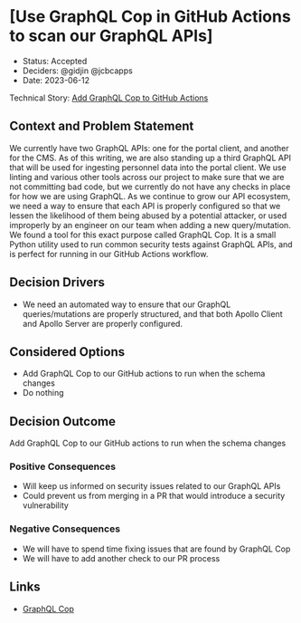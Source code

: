 # [Use GraphQL Cop in GitHub Actions to scan our GraphQL APIs]

- Status: Accepted <!-- optional -->
- Deciders: @gidjin @jcbcapps <!-- optional -->
- Date: 2023-06-12 <!-- optional -->

Technical Story: [Add GraphQL Cop to GitHub Actions](https://app.shortcut.com/orbit-truss/story/2123/add-graphql-cop-to-github-actions) <!-- optional -->

## Context and Problem Statement

We currently have two GraphQL APIs: one for the portal client, and another for the CMS. As of this writing, we are also standing up a third GraphQL API that will be used for ingesting personnel data into the portal client. We use linting and various other tools across our project to make sure that we are not committing bad code, but we currently do not have any checks in place for how we are using GraphQL. As we continue to grow our API ecosystem, we need a way to ensure that each API is properly configured so that we lessen the likelihood of them being abused by a potential attacker, or used improperly by an engineer on our team when adding a new query/mutation. We found a tool for this exact purpose called GraphQL Cop. It is a small Python utility used to run common security tests against GraphQL APIs, and is perfect for running in our GitHub Actions workflow.

## Decision Drivers <!-- optional -->

- We need an automated way to ensure that our GraphQL queries/mutations are properly structured, and that both Apollo Client and Apollo Server are properly configured.

## Considered Options

- Add GraphQL Cop to our GitHub actions to run when the schema changes
- Do nothing

## Decision Outcome

Add GraphQL Cop to our GitHub actions to run when the schema changes

### Positive Consequences <!-- optional -->

- Will keep us informed on security issues related to our GraphQL APIs
- Could prevent us from merging in a PR that would introduce a security vulnerability

### Negative Consequences <!-- optional -->

- We will have to spend time fixing issues that are found by GraphQL Cop
- We will have to add another check to our PR process

## Links <!-- optional -->

- [GraphQL Cop](https://github.com/dolevf/graphql-cop/tree/main)

<!-- markdownlint-disable-file MD013 -->
